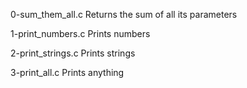 0-sum_them_all.c	Returns the sum of all its parameters

1-print_numbers.c	Prints numbers

2-print_strings.c	Prints strings

3-print_all.c	Prints anything
